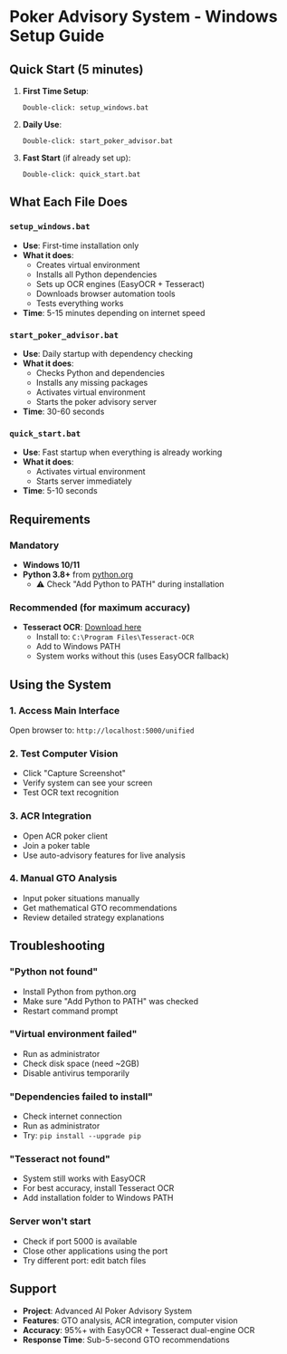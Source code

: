 # Poker Advisory System - Windows Setup Guide

## Quick Start (5 minutes)

1. **First Time Setup**:
   ```
   Double-click: setup_windows.bat
   ```

2. **Daily Use**:
   ```
   Double-click: start_poker_advisor.bat
   ```

3. **Fast Start** (if already set up):
   ```
   Double-click: quick_start.bat
   ```

## What Each File Does

### `setup_windows.bat`
- **Use**: First-time installation only
- **What it does**: 
  - Creates virtual environment
  - Installs all Python dependencies
  - Sets up OCR engines (EasyOCR + Tesseract)
  - Downloads browser automation tools
  - Tests everything works
- **Time**: 5-15 minutes depending on internet speed

### `start_poker_advisor.bat`
- **Use**: Daily startup with dependency checking
- **What it does**:
  - Checks Python and dependencies
  - Installs any missing packages
  - Activates virtual environment
  - Starts the poker advisory server
- **Time**: 30-60 seconds

### `quick_start.bat`
- **Use**: Fast startup when everything is already working
- **What it does**:
  - Activates virtual environment
  - Starts server immediately
- **Time**: 5-10 seconds

## Requirements

### Mandatory
- **Windows 10/11**
- **Python 3.8+** from [python.org](https://python.org)
  - ⚠️ Check "Add Python to PATH" during installation

### Recommended (for maximum accuracy)
- **Tesseract OCR**: [Download here](https://github.com/UB-Mannheim/tesseract/wiki)
  - Install to: `C:\Program Files\Tesseract-OCR`
  - Add to Windows PATH
  - System works without this (uses EasyOCR fallback)

## Using the System

### 1. Access Main Interface
Open browser to: `http://localhost:5000/unified`

### 2. Test Computer Vision
- Click "Capture Screenshot"
- Verify system can see your screen
- Test OCR text recognition

### 3. ACR Integration
- Open ACR poker client
- Join a poker table
- Use auto-advisory features for live analysis

### 4. Manual GTO Analysis
- Input poker situations manually
- Get mathematical GTO recommendations
- Review detailed strategy explanations

## Troubleshooting

### "Python not found"
- Install Python from python.org
- Make sure "Add Python to PATH" was checked
- Restart command prompt

### "Virtual environment failed"
- Run as administrator
- Check disk space (need ~2GB)
- Disable antivirus temporarily

### "Dependencies failed to install"
- Check internet connection
- Run as administrator
- Try: `pip install --upgrade pip`

### "Tesseract not found"
- System still works with EasyOCR
- For best accuracy, install Tesseract OCR
- Add installation folder to Windows PATH

### Server won't start
- Check if port 5000 is available
- Close other applications using the port
- Try different port: edit batch files

## Support

- **Project**: Advanced AI Poker Advisory System
- **Features**: GTO analysis, ACR integration, computer vision
- **Accuracy**: 95%+ with EasyOCR + Tesseract dual-engine OCR
- **Response Time**: Sub-5-second GTO recommendations